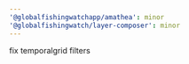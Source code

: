 ```yaml
---
'@globalfishingwatchapp/amathea': minor
'@globalfishingwatch/layer-composer': minor
---
```


fix temporalgrid filters
